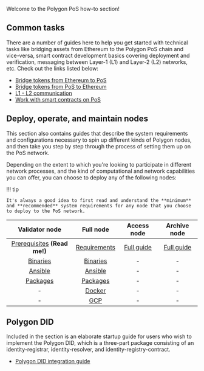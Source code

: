 
Welcome to the Polygon PoS how-to section! 

## Common tasks

There are a number of guides here to help you get started with technical tasks like bridging assets from Ethereum to the Polygon PoS chain and vice-versa, smart contract development basics covering deployment and verification, messaging between Layer-1 (L1) and Layer-2 (L2) networks, etc. Check out the links listed below:

* [Bridge tokens from Ethereum to PoS](bridging/ethereum-polygon/ethereum-to-matic.md)
* [Bridge tokens from PoS to Ethereum](bridging/ethereum-polygon/matic-to-ethereum.md)
* [L1 - L2 communication](bridging/l1-l2-communication/state-transfer.md)
* [Work with smart contracts on PoS](smart-contracts/index.md)

## Deploy, operate, and maintain nodes

This section also contains guides that describe the system requirements and configurations necessary to spin up different kinds of Polygon nodes, and then take you step by step through the process of setting them up on the PoS network. 

Depending on the extent to which you're looking to participate in different network processes, and the kind of computational and network capabilities you can offer, you can choose to deploy any of the following nodes:

!!! tip

    It's always a good idea to first read and understand the **minimum** and **recommended** system requirements for any node that you choose to deploy to the PoS network.

|                       Validator node                       |                          Full node                          |        Access node         | Archive node |
| :--------------------------------------------------------: | :---------------------------------------------------------: | :------------------------: | :----------: |
| [Prerequisites](validator/prerequisites.md) **(Read me!)** | [Requirements](/full-node/full-node-system-requirements.md) | [Full guide](access-node.md) |   [Full guide](erigon-archive-node.md)   |
|        [Binaries](validator/validator-binaries.md)         |        [Binaries](/full-node/full-node-binaries.md)         |             -              |      -       |
|         [Ansible](validator/validator-ansible.md)          |         [Ansible](/full-node/full-node-ansible.md)          |             -              |      -       |
|        [Packages](validator/validator-packages.md)         |        [Packages](/full-node/full-node-packages.md)         |             -              |      -       |
|                             -                              |          [Docker](/full-node/full-node-docker.md)           |             -              |      -       |
|                             -                              |             [GCP](/full-node/full-node-gcp.md)              |             -              |      -       |

## Polygon DID

Included in the section is an elaborate startup guide for users who wish to implement the Polygon DID, which is a three-part package consisting of an identity-registrar, identity-resolver, and identity-registry-contract.

* [Polygon DID integration guide](./polygon-did.md)